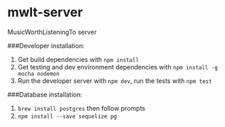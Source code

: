 # mwlt-server
MusicWorthListeningTo server

###Developer installation:
1. Get build dependencies with `npm install`
2. Get testing and dev environment dependencies with `npm install -g mocha nodemon`
3. Run the developer server with `npm dev`, run the tests with `npm test`

###Database installation:
1. `brew install postgres` then follow prompts
2. `npm install --save sequelize pg`
